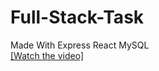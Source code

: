 # Full-Stack-Task
Made With Express React MySQL
<br />
[[Watch the video]](https://github.com/Ehteshamali-889/Full-Stack-Task/blob/main/MY%20SQL-React-English%20to%20Arabic-Crud%20App.mp4)
